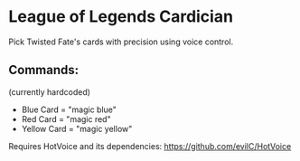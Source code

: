 # League of Legends Cardician

Pick Twisted Fate's cards with precision using voice control.

## Commands:
(currently hardcoded)

* Blue Card = "magic blue"
* Red Card = "magic red"
* Yellow Card = "magic yellow"

Requires HotVoice and its dependencies: https://github.com/evilC/HotVoice

